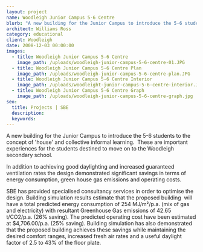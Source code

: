 ```yaml
---
layout: project
name: Woodleigh Junior Campus 5-6 Centre
blurb: "A new building for the Junior Campus to introduce the 5-6 students to the concept of 'house' and collective informal learning.\_ These are important experiences for the students destined to move on to the Woodleigh secondary school."
architect: Williams Ross
category: educational
client: Woodleigh
date: 2008-12-03 00:00:00
images:
  - title: Woodleigh Junior Campus 5-6 Centre
    image_path: /uploads/woodleigh-junior-campus-5-6-centre-01.JPG
  - title: Woodleigh Junior Campus 5-6 Centre Plan
    image_path: /uploads/woodleigh-junior-campus-5-6-centre-plan.JPG
  - title: Woodleigh Junior Campus 5-6 Centre Interior
    image_path: /uploads/woodleight-junior-campus-5-6-centre-interior.JPG
  - title: Woodleigh Junior Campus 5-6 Centre Graph
    image_path: /uploads/woodleigh-junior-campus-5-6-centre-graph.jpg
seo:
  title: Projects | SBE
  description:
  keywords:
---
```



A new building for the Junior Campus to introduce the 5-6 students to the concept of 'house' and collective informal learning.  These are important experiences for the students destined to move on to the Woodleigh secondary school.

In addition to achieving good daylighting and increased guaranteed ventilation rates the design demonstrated significant savings in terms of energy consumption, green house gas emissions and operating costs.

SBE has provided specialised consultancy services in order to optimise the design. Building simulation results estimate that the proposed building  will have a total predicted energy consumption of 254 MJ/m²/p.a. (mix of gas and electricity) with resultant Greenhouse Gas emissions of 42.65 t/CO2/p.a. (26% saving). The predicted operating cost have been estimated at $4,706.00/p.a. (25% saving). Building simulation has also demonstrated that the proposed building achieves these savings while maintaining the desired comfort ranges, increased fresh air rates and a useful daylight factor of 2.5 to 43% of the floor plate.